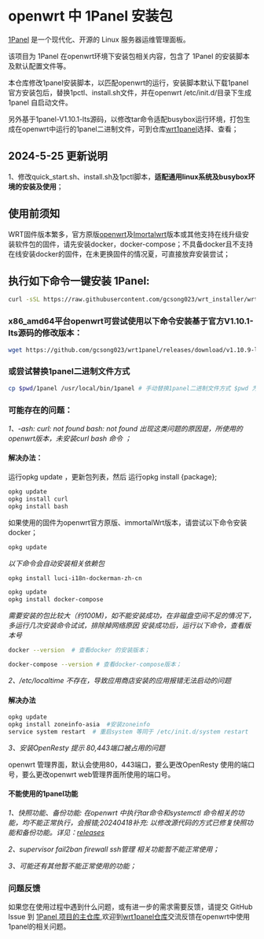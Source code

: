 # openwrt 中 1Panel 安装包

[1Panel](https://github.com/1Panel-dev/1Panel) 是一个现代化、开源的 Linux 服务器运维管理面板。

该项目为 1Panel 在openwrt环境下安装包相关内容，包含了 1Panel 的安装脚本及默认配置文件等。

本仓库修改1panel安装脚本，以匹配openwrt的运行，安装脚本默认下载1panel 官方安装包后，替换1pctl、install.sh文件，并在openwrt /etc/init.d/目录下生成1panel 自启动文件。

另外基于1panel-V1.10.1-lts源码，以修改tar命令适配busybox运行环境，打包生成在openwrt中运行的1panel二进制文件，可到仓库[wrt1panel](https://github.com/gcsong023/wrt1panel)选择、查看；

## 2024-5-25 更新说明

1、修改quick_start.sh、install.sh及1pctl脚本，**适配通用linux系统及busybox环境的安装及使用**；


## 使用前须知

WRT固件版本繁多，官方原版[openwrt](https://openwrt.org)及[Imortalwrt](https://downloads.immortalwrt.org/)版本或其他支持在线升级安装软件包的固件，请先安装docker，docker-compose；不具备docker且不支持在线安装docker的固件，在未更换固件的情况夏，可直接放弃安装尝试；

## 执行如下命令一键安装 1Panel:
```sh
curl -sSL https://raw.githubusercontent.com/gcsong023/wrt_installer/wrt_1panel/quick_start.sh -o quick_start.sh && bash quick_start.sh
```
### x86_amd64平台openwrt可尝试使用以下命令安装基于官方V1.10.1-lts源码的修改版本：
```sh
wget https://github.com/gcsong023/wrt1panel/releases/download/v1.10.9-lts/1panel-v1.10.9-lts-linux-amd64.tar.gz  && tar zxvf 1panel-v1.10.9-lts-linux-amd64.tar.gz && cd 1panel-v1.10.9-lts-linux-amd64 && bash install.sh  
```
### 或尝试替换1panel二进制文件方式
```sh
cp $pwd/1panel /usr/local/bin/1panel # 手动替换1panel二进制文件方式 $pwd 为压缩文件解压后目录。
```
### 可能存在的问题：
*1、-ash: curl: not found  bash: not found 出现这类问题的原因是，所使用的openwrt版本，未安装curl  bash 命令 ；*

#### 解决办法：
运行opkg update ，更新包列表，然后 运行opkg install {package};
```sh
opkg update
opkg install curl
opkg install bash
```
如果使用的固件为openwrt官方原版、immortalWrt版本，请尝试以下命令安装docker；
```sh
opkg update
```
*以下命令会自动安装相关依赖包*
```sh
opkg install luci-i18n-dockerman-zh-cn
```
```sh
opkg update
opkg install docker-compose
```
*需要安装的包比较大（约100M)，如不能安装成功，在非磁盘空间不足的情况下，多运行几次安装命令试试，排除掉网络原因*
*安装成功后，运行以下命令，查看版本号*
```sh
docker --version  # 查看docker 的安装版本；
```
```sh
docker-compose --version # 查看docker-compose版本；
```
*2、/etc/localtime 不存在，导致应用商店安装的应用报错无法启动的问题*
#### 解决办法
```sh
opkg update
opkg install zoneinfo-asia  #安装zoneinfo
service system restart  # 重启system 等同于 /etc/init.d/system restart
```
*3、安装OpenResty 提示 80,443端口被占用的问题*

openwrt 管理界面，默认会使用80，443端口，要么更改OpenResty 使用的端口号，要么更改openwrt web管理界面所使用的端口号。


#### 不能使用的1panel功能

*1、快照功能、备份功能: 在openwrt 中执行tar命令和systemctl 命令相关的功能，均不能正常执行，会报错;20240418补充: 以修改源代码的方式已修复快照功能和备份功能。详见：[releases](https://github.com/gcsong023/wrt1panel/releases)*

*2、supervisor fail2ban firewall ssh管理 相关功能暂不能正常使用；*

*3、可能还有其他暂不能正常使用的功能；*

### 问题反馈

如果您在使用过程中遇到什么问题，或有进一步的需求需要反馈，请提交 GitHub Issue 到 [1Panel 项目的主仓库](https://github.com/1Panel-dev/1Panel/issues),欢迎到[wrt1panel仓库](https://github.com/gcsong023/wrt1panel/issues)交流反馈在openwrt中使用1panel的相关问题。
